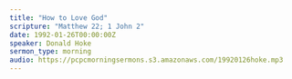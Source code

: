 ```yaml
---
title: "How to Love God"
scripture: "Matthew 22; 1 John 2"
date: 1992-01-26T00:00:00Z
speaker: Donald Hoke
sermon_type: morning
audio: https://pcpcmorningsermons.s3.amazonaws.com/19920126hoke.mp3 
---
```



